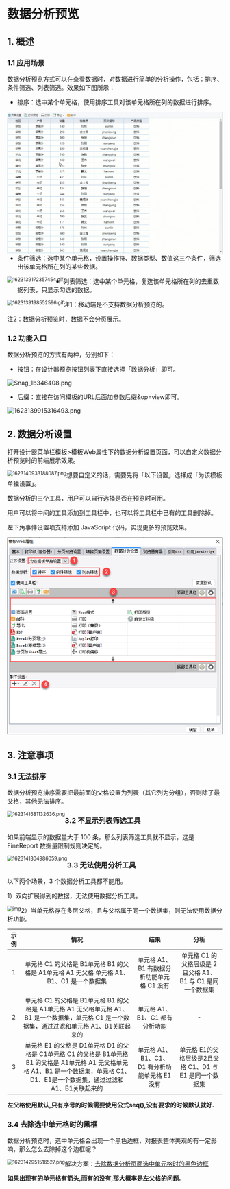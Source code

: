 # 数据分析预览

## 1. 概述

### 1.1 应用场景

数据分析预览方式可以在查看数据时，对数据进行简单的分析操作，包括：排序、条件筛选、列表筛选。效果如下图所示：

- 排序：选中某个单元格，使用排序工具对该单元格所在列的数据进行排序。

<img src="images/1623139120617751-163480573662113.gif" alt="1623139120617751.gif" style="zoom:80%;float: left;" />

- 条件筛选：选中某个单元格，设置操作符、数据类型、数值这三个条件，筛选出该单元格所在列的某些数据。

<img src="images/1623139172357454-163480613404622.gif" alt="1623139172357454.gif" style="zoom:80%;float: left;" />

- 列表筛选：选中某个单元格，复选该单元格所在列的去重数据列表，只显示勾选的数据。

<img src="images/1623139198552596-163480612855120.gif" alt="1623139198552596.gif" style="zoom:80%;float: left;" />

注1：移动端是不支持数据分析预览的。

注2：数据分析预览时，数据不会分页展示。



### 1.2 功能入口

数据分析预览的方式有两种，分别如下：

- 按钮：在设计器预览按钮列表下直接选择「数据分析」即可。

![Snag_1b346408.png](images/1623139640433902.png )

- 后缀：直接在访问模板的URL后面加参数后缀&op=view即可。

![1623139915316493.png](images/1623139915316493.png )

## 2. 数据分析设置

打开设计器菜单栏模板>模板Web属性下的数据分析设置页面，可以自定义数据分析预览时的前端展示效果。

<img src="images/1623140933188087-163480608691516.png" alt="1623140933188087.png" style="zoom:80%;float: left;" />

想要自定义的话，需要先将「以下设置」选择成「为该模板单独设置」。

数据分析的三个工具，用户可以自行选择是否在预览时可用。

用户可以将中间的工具添加到工具栏中，也可以将工具栏中已有的工具删除掉。

左下角事件设置项支持添加 JavaScript 代码，实现更多的预览效果。

![1623141230795496.png](images/1623141230795496.png)

## 3. 注意事项



### 3.1 无法排序

数据分析预览排序需要把最前面的父格设置为列表（其它列为分组），否则除了最父格，其他无法排序。

<img src="images/1623141681132636-163480610050618.png" alt="1623141681132636.png" style="zoom:80%;float: left;" />

### 3.2 不显示列表筛选工具

如果前端显示的数据量大于 100 条，那么列表筛选工具就不显示，这是 FineReport 数据量限制规则决定的。

<img src="images/1623141804986059.png" alt="1623141804986059.png" style="zoom: 80%;float: left;" />

### 3.3 无法使用分析工具

以下两个场景，3 个数据分析工具都不能用。

1）双向扩展得到的数据，无法使用数据分析工具。

<img src="images/1623142682214268.png" alt="img" style="zoom:80%;float: left;" />

2）当单元格存在多层父格，且与父格属于同一个数据集，则无法使用数据分析功能。

| 示例 |                             情况                             |                      结果                      |                            分析                            |
| :--: | :----------------------------------------------------------: | :--------------------------------------------: | :--------------------------------------------------------: |
|  1   | 单元格 C1 的父格是 B1单元格 B1 的父格是 A1单元格 A1 无父格 单元格 A1、B1、C1 是一个数据集 |   单元格 A1、B1 有数据分析功能单元格 C1 没有   | 单元格 C1 的父格层级是 2且父格 A1、B1 与 C1 是同一个数据集 |
|  2   | 单元格 C1 的父格是 B1单元格 B1 的父格是 A1单元格 A1 无父格单元格 A1、B1 是一个数据集，单元格 C1 是一个数据集，通过过滤和单元格 A1、B1关联起来的 |         单元格 A1、B1、C1 都有分析功能         |                             -                              |
|  3   | 单元格 E1 的父格是 D1单元格 D1 的父格是 C1单元格 C1 的父格是 B1单元格 B1 的父格是 A1单元格 A1 无父格单元格 A1、B1 是一个数据集，单元格 C1、D1、E1是一个数据集，通过过滤和 A1、B1关联起来的 | 单元格 A1、B1、C1、D1 有分析功能单元格 E1 没有 |  单元格 E1的父格层级是2且父格 C1、D1 与 E1 是同一个数据集  |

**左父格使用默认,只有序号的时候需要使用公式seq(),没有要求的时候默认就好.**

### 3.4 去除选中单元格时的黑框

数据分析预览时，选中单元格会出现一个黑色边框，对报表整体美观的有一定影响，那么怎么去除掉这个边框呢？

<img src="images/1623142951516527.png" alt="1623142951516527.png" style="zoom:80%;float: left;" />

解决方案：[去除数据分析页面选中单元格时的黑色边框](https://help.fanruan.com/finereport/doc-view-1536.html)


**如果出现有的单元格有箭头,而有的没有,那大概率是左父格的问题.**